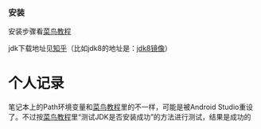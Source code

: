 ### 安装

安装步骤看[菜鸟教程](https://www.runoob.com/java/java-environment-setup.html)

jdk下载地址见[知乎](https://zhuanlan.zhihu.com/p/111022749)（比如jdk8的地址是：[jdk8镜像](https://mirrors.tuna.tsinghua.edu.cn/AdoptOpenJDK/8/jdk/x64/windows/OpenJDK8U-jdk_x64_windows_hotspot_8u272b10.msi)）



# 个人记录

笔记本上的Path环境变量和[菜鸟教程](https://www.runoob.com/java/java-environment-setup.html)里的不一样，可能是被Android Studio重设了。不过按[菜鸟教程](https://www.runoob.com/java/java-environment-setup.html)里“测试JDK是否安装成功”的方法进行测试，结果是成功的